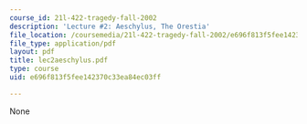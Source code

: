```yaml
---
course_id: 21l-422-tragedy-fall-2002
description: 'Lecture #2: Aeschylus, The Orestia'
file_location: /coursemedia/21l-422-tragedy-fall-2002/e696f813f5fee142370c33ea84ec03ff_lec2aeschylus.pdf
file_type: application/pdf
layout: pdf
title: lec2aeschylus.pdf
type: course
uid: e696f813f5fee142370c33ea84ec03ff

---
```

None